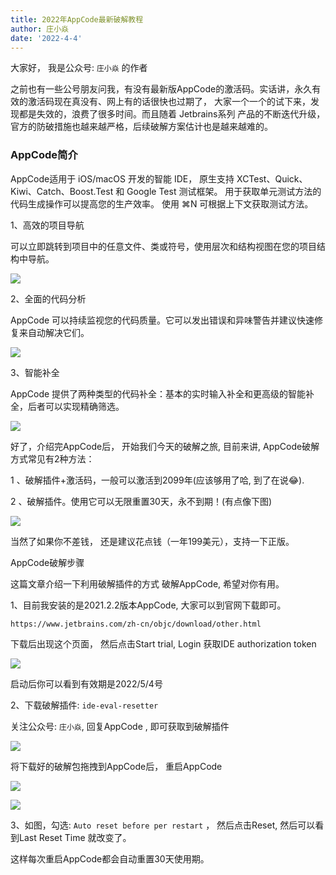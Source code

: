 ```yaml
---
title: 2022年AppCode最新破解教程
author: 庄小焱
date: '2022-4-4'
---
```




大家好， 我是公众号: `庄小焱` 的作者
   

之前也有一些公号朋友问我，有没有最新版AppCode的激活码。实话讲，永久有效的激活码现在真没有、网上有的话很快也过期了， 大家一个一个的试下来，发现都是失效的，浪费了很多时间。而且随着 Jetbrains系列 产品的不断迭代升级，官方的防破措施也越来越严格，后续破解方案估计也是越来越难的。

### AppCode简介


AppCode适用于 iOS/macOS 开发的智能 IDE， 原生支持 XCTest、Quick、Kiwi、Catch、Boost.Test 和 Google Test 测试框架。 用于获取单元测试方法的代码生成操作可以提高您的生产效率。 使用 ⌘N 可根据上下文获取测试方法。

1、高效的项目导航

可以立即跳转到项目中的任意文件、类或符号，使用层次和结构视图在您的项目结构中导航。


![](https://images.xiaozhuanlan.com/uploads/photo/2022/2899934e-371f-4680-931d-f9eeb4c47a96.png)

2、全面的代码分析

AppCode 可以持续监视您的代码质量。它可以发出错误和异味警告并建议快速修复来自动解决它们。

![](https://images.xiaozhuanlan.com/uploads/photo/2022/2faa2dc6-8144-4e5d-a61e-a1b9511c28e6.png)

3、智能补全

AppCode 提供了两种类型的代码补全：基本的实时输入补全和更高级的智能补全，后者可以实现精确筛选。


![](https://images.xiaozhuanlan.com/uploads/photo/2022/13240dd3-b149-4857-935d-88bbf1ca086f.png)

好了，介绍完AppCode后， 开始我们今天的破解之旅, 目前来讲, AppCode破解方式常见有2种方法：

1 、破解插件+激活码，一般可以激活到2099年(应该够用了哈, 到了在说😂).

2 、破解插件。使用它可以无限重置30天，永不到期！(有点像下图)

![](https://images.xiaozhuanlan.com/uploads/photo/2022/e82c27a3-0b0f-444e-860a-59a74daadb21.png)

当然了如果你不差钱， 还是建议花点钱（一年199美元），支持一下正版。

AppCode破解步骤

这篇文章介绍一下利用破解插件的方式 破解AppCode, 希望对你有用。

1、目前我安装的是2021.2.2版本AppCode, 大家可以到官网下载即可。

```https://www.jetbrains.com/zh-cn/objc/download/other.html```

下载后出现这个页面， 然后点击Start trial, Login 获取IDE authorization token

![](https://images.xiaozhuanlan.com/uploads/photo/2022/e7277086-0210-4e96-a872-3bfad5a611c6.png)


启动后你可以看到有效期是2022/5/4号


2、下载破解插件: `ide-eval-resetter`

关注公众号: `庄小焱`, 回复AppCode , 即可获取到破解插件

![](https://images.xiaozhuanlan.com/uploads/photo/2022/5cb0c91e-fd83-4a04-8df6-65fb602b3834.png)




将下载好的破解包拖拽到AppCode后， 重启AppCode

![](https://images.xiaozhuanlan.com/uploads/photo/2022/d9a4bba9-0543-4e04-8d89-7035391964c2.png)

![](https://images.xiaozhuanlan.com/uploads/photo/2022/4664b086-71c6-4a9c-bfc6-12576f37ecf4.png)


3、如图，勾选: `Auto reset before per restart` ， 然后点击Reset, 然后可以看到Last Reset Time 就改变了。

这样每次重启AppCode都会自动重置30天使用期。